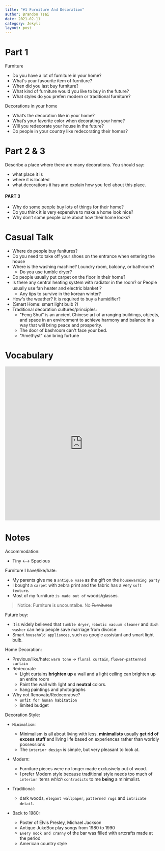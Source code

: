 ```yaml
---
title: "#1 Furniture And Decoration"
author: Brandon Tsai
date: 2021-02-11
category: Jekyll
layout: post
---
```


Part 1
======

Furniture
- Do you have a lot of furniture in your home?
- What's your favourite item of furniture?
- When did you last buy furniture?
- What kind of furniture would you like to buy in the future?
- What styles do you prefer: modern or traditional furniture?


Decorations in your home
- What’s the decoration like in your home?
- What’s your favorite color when decorating your home?
- Will you redecorate your house in the future?
- Do people in your country like redecorating their homes?


Part 2 & 3
=========

Describe a place where there are many decorations.
You should say:
- what place it is
- where it is located
- what decorations it has
and explain how you feel about this place.

#### PART 3
- Why do some people buy lots of things for their home?
- Do you think it is very expensive to make a home look nice?
- Why don’t some people care about how their home looks?


Casual Talk
=========

- Where do people buy funitures?
- Do you need to take off your shoes on the entrance when entering the house
- Where is the washing machine? Loundry room, balcony, or bathroom?
  - Do you use tumble dryer?
- Do people usually put carpet on the floor in their home?
- Is there any central heating system with radiator in the room? or People usually use fan heater and electric blanket？
  - Any tips to survive in the korean winter?
- How's the weather? It is required to buy a humidifier?
- (Smart Home: smart light bulb ?)
- Traditional decoration cultures/principles:
  - "Feng Shui" is an ancient Chinese art of arranging buildings, objects, and space in an environment to achieve harmony and balance in a way that will bring peace and prosperity.
  - The door of bashroom can't face your bed.
  - "Amethyst" can bring fortune


Vocabulary
==========

<iframe src="https://quizlet.com/507994966/flashcards/embed?i=7u4xy&x=1jj1" height="500" width="100%" style="border:0"></iframe>

Notes
=====

Accommodation:
- Tiny <--> Spacious

Furniture I have/like/hate:

- My parents give me a `antique vase` as the gift on the `housewarming party`
- I bought a `carpet` with zebra print and the fabric has a very `soft texture`.
- Most of my furniture `is made out of` woods/glasses.

> Notice: Furniture is uncountalbe. No ~~Furnitures~~

Future buy:

- It is widely believed that `tumble dryer`, `robotic vacuum cleaner` and `dish washer` can help people save marriage from divorce
- Smart `household appliances`, such as google assistant and smart light bulb.


Home Decoration:

- Previous/like/hate: `warm tone` -> `floral curtain`, `flower-patterned curtain`
- Redecorate
  - Light curtains **brighten up** a wall and a light ceiling can brighten up an entire room
  - Paint the wall with light and **neutral** colors.
  - hang paintings and photographs
- Why not Renovate/Redecoratwe?
  - `unfit for human habitation`
  - limited budget

Decoration Style:

- `Minimalism`: 
  - Minimalism is all about living with less. **minimalists** usually **get rid of excess stuff** and living life based on experiences rather than worldly possessions
  - The `interior design` is simple, but very pleasant to look at.


- Modern:
  - Furniture pieces were no longer made exclusively out of wood.
  - I prefer Modern style because traditional style needs too much of `interior` items *which* `contradicts` to me **being** a minimalist.
- Traditional:
  - dark woods, `elegant wallpaper`, `patterned rugs` and `intricate detail`.

- Back to 1980:
  - Poster of Elvis Presley, Michael Jackson
  - Antique JukeBox play songs from 1980 to 1990
  - `Every nook and cranny` of the bar was filled with artcrafts made at the period
  - American country style
